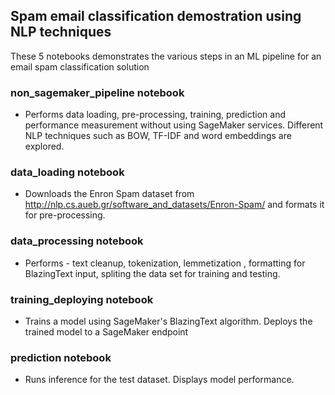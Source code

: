 ## Spam email classification demostration using NLP techniques
These 5 notebooks demonstrates the various steps in an ML pipeline for an email spam classification solution

### non_sagemaker_pipeline notebook

 * Performs data loading, pre-processing, training, prediction and performance measurement without using SageMaker services. Different NLP techniques such as BOW, TF-IDF and word embeddings are explored.

### data_loading notebook

 * Downloads the Enron Spam dataset from http://nlp.cs.aueb.gr/software_and_datasets/Enron-Spam/ and formats it for pre-processing.

### data_processing notebook

 * Performs - text cleanup, tokenization, lemmetization , formatting for BlazingText input, spliting the data set for training and testing.

### training_deploying notebook

 * Trains a model using SageMaker's BlazingText algorithm. Deploys the trained model to a SageMaker endpoint

### prediction notebook

 * Runs inference for the test dataset. Displays model performance.